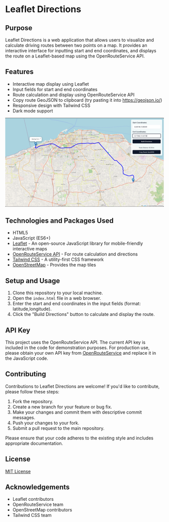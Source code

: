 # Leaflet Directions

## Purpose

Leaflet Directions is a web application that allows users to visualize and calculate driving routes between two points on a map. It provides an interactive interface for inputting start and end coordinates, and displays the route on a Leaflet-based map using the OpenRouteService API.

## Features

- Interactive map display using Leaflet
- Input fields for start and end coordinates
- Route calculation and display using OpenRouteService API
- Copy route GeoJSON to clipboard (try pasting it into https://geojson.io/)
- Responsive design with Tailwind CSS
- Dark mode support

![alt text](image.png)

## Technologies and Packages Used

- HTML5
- JavaScript (ES6+)
- [Leaflet](https://leafletjs.com/) - An open-source JavaScript library for mobile-friendly interactive maps
- [OpenRouteService API](https://openrouteservice.org/) - For route calculation and directions
- [Tailwind CSS](https://tailwindcss.com/) - A utility-first CSS framework
- [OpenStreetMap](https://www.openstreetmap.org/) - Provides the map tiles

## Setup and Usage

1. Clone this repository to your local machine.
2. Open the `index.html` file in a web browser.
3. Enter the start and end coordinates in the input fields (format: latitude,longitude).
4. Click the "Build Directions" button to calculate and display the route.

## API Key

This project uses the OpenRouteService API. The current API key is included in the code for demonstration purposes. For production use, please obtain your own API key from [OpenRouteService](https://openrouteservice.org/) and replace it in the JavaScript code.

## Contributing

Contributions to Leaflet Directions are welcome! If you'd like to contribute, please follow these steps:

1. Fork the repository.
2. Create a new branch for your feature or bug fix.
3. Make your changes and commit them with descriptive commit messages.
4. Push your changes to your fork.
5. Submit a pull request to the main repository.

Please ensure that your code adheres to the existing style and includes appropriate documentation.

## License

[MIT License](LICENSE)

## Acknowledgements

- Leaflet contributors
- OpenRouteService team
- OpenStreetMap contributors
- Tailwind CSS team
